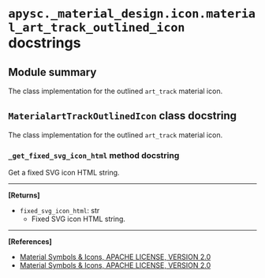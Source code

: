 # `apysc._material_design.icon.material_art_track_outlined_icon` docstrings

## Module summary

The class implementation for the outlined `art_track` material icon.

## `MaterialartTrackOutlinedIcon` class docstring

The class implementation for the outlined `art_track` material icon.

### `_get_fixed_svg_icon_html` method docstring

Get a fixed SVG icon HTML string.<hr>

**[Returns]**

- `fixed_svg_icon_html`: str
  - Fixed SVG icon HTML string.

<hr>

**[References]**

- [Material Symbols & Icons, APACHE LICENSE, VERSION 2.0](https://fonts.google.com/icons?icon.size=24&icon.color=%23e8eaed)
- [Material Symbols & Icons, APACHE LICENSE, VERSION 2.0](https://www.apache.org/licenses/LICENSE-2.0.html)